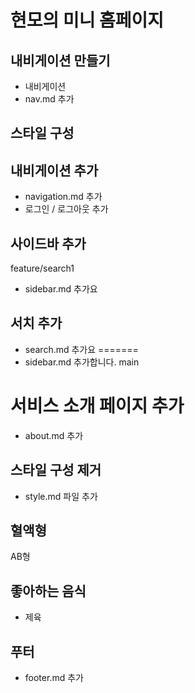 # 현모의 미니 홈페이지

## 내비게이션 만들기

- 내비게이션
- nav.md 추가

## 스타일 구성

## 내비게이션 추가

- navigation.md 추가
- 로그인 / 로그아웃 추가

## 사이드바 추가

feature/search1
- sidebar.md 추가요

## 서치 추가

- search.md 추가요
=======
- sidebar.md 추가합니다.
main

# 서비스 소개 페이지 추가

- about.md 추가

## 스타일 구성 제거

- style.md 파일 추가

## 혈액형

AB형

## 좋아하는 음식

- 제육

## 푸터

- footer.md 추가
